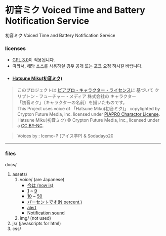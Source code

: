 # 初音ミク Voiced Time and Battery Notification Service
初音ミク Voiced Time and Battery Notification Service

### licenses
- [GPL 3.0](http://www.gnu.org/licenses/gpl-3.0.html)이 적용됩니다.
- 따라서, 해당 소스를 사용하실 경우 공개 또는 포크 요청 하시길 바랍니다.
- #### [Hatsune Miku(初音ミク)](https://ja.wikipedia.org/wiki/初音ミク)
> このプロジェクトは [ピアプロ・キャラクター・ライセンス](https://piapro.jp/license/pcl/summary)に 基づいて クリプトン・フューチャー・メディア 株式会社の キャラクター<br>
 「初音ミク」（キャラクターの名前）を描いたものです。<br>
 This Project uses voice of 「Hatsune Miku(初音ミク)」 copylighted by Crypton Future Media, inc. licensed under [PIAPRO Charactor License](https://piapro.jp/license/pcl/summary).<br>
 Hatsune Miku(初音ミク) © Crypton Future Media, Inc., licensed under a [CC BY-NC](http://creativecommons.org/licenses/by-nc/3.0).

> Voices by : Icemo-P (アイス芋P) & Sodadayo20
---
### files
docs/
1. assets/
	1. voice/ (are Japanese)
		- [今は (now is)](docs/assets/voice/0000.mp3)
		- [1](docs/assets/voice/0001.mp3) ~ [9](docs/assets/voice/0009.mp3)
		- [10](docs/assets/voice/0010.mp3) ~ [50](docs/assets/voice/0014.mp3)
		- [パーセントです(N percent.)](docs/assets/voice/0015.mp3)
		- [alert](docs/assets/voice/0016.mp3)
		- [Notification sound](docs/assets/voice/0017.mp3)
	2. img/ (not used)
2. js/ (javascripts for html)
3. css/
